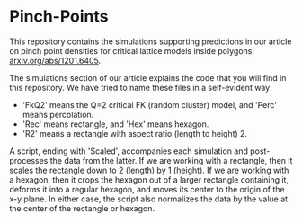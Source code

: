 # Pinch-Points
This repository contains the simulations supporting predictions in our article on pinch point densities for critical lattice models inside polygons: [arxiv.org/abs/1201.6405](https://arxiv.org/abs/1201.6405).

The simulations section of our article explains the code that you will find in this repository. We have tried to name these files in a self-evident way:
* 'FkQ2' means the Q=2 critical FK (random cluster) model, and 'Perc' means percolation. 
* 'Rec' means rectangle, and 'Hex' means hexagon. 
* 'R2' means a rectangle with aspect ratio (length to height) 2.

A script, ending with 'Scaled', accompanies each simulation and post-processes the data from the latter. If we are working with a rectangle, then it scales the rectangle down to 2 (length) by 1 (height). If we are working with a hexagon, then it crops the hexagon out of a larger rectangle containing it, deforms it into a regular hexagon, and moves its center to the origin of the x-y plane. In either case, the script also normalizes the data by the value at the center of the rectangle or hexagon.
